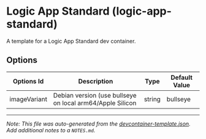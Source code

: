 
# Logic App Standard (logic-app-standard)

A template for a Logic App Standard dev container.

## Options

| Options Id | Description | Type | Default Value |
|-----|-----|-----|-----|
| imageVariant | Debian version (use bullseye on local arm64/Apple Silicon | string | bullseye |



---

_Note: This file was auto-generated from the [devcontainer-template.json](https://github.com/mcollier/logic-app-dev-container-template/blob/main/src/logic-app-standard/devcontainer-template.json).  Add additional notes to a `NOTES.md`._
